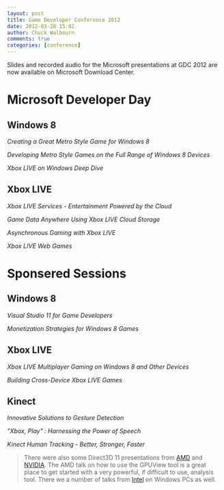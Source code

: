 ```yaml
---
layout: post
title: Game Developer Conference 2012
date: 2012-03-28 15:02
author: Chuck Walbourn
comments: true
categories: [conference]
---
```

Slides and recorded audio for the Microsoft presentations at GDC 2012 are now available on Microsoft Download Center.
<!--more-->

<h1>Microsoft Developer Day</h1>

<h2>Windows 8</h2>

<em>Creating a Great Metro Style Game for Windows 8</em>

<em>Developing Metro Style Games on the Full Range of Windows 8 Devices</em>

<em>Xbox LIVE on Windows Deep Dive</em>

<h2>Xbox LIVE</h2>

<em>Xbox LIVE Services - Entertainment Powered by the Cloud</em>

<em>Game Data Anywhere Using Xbox LIVE Cloud Storage</em>

<em>Asynchronous Gaming with Xbox LIVE</em>

<em>Xbox LIVE Web Games</em>

<h1>Sponsered Sessions</h1>

<h2>Windows 8</h2>

<em>Visual Studio 11 for Game Developers</em>

<em>Monetization Strategies for Windows 8 Games</em>

<h2>Xbox LIVE</h2>

<em>Xbox LIVE Multiplayer Gaming on Windows 8 and Other Devices</em>

<em>Building Cross-Device Xbox LIVE Games</em>

<h2>Kinect</h2>

<em>Innovative Solutions to Gesture Detection</em>

<em>"Xbox, Play" : Harnessing the Power of Speech</em>

<em>Kinect Human Tracking - Better, Stronger, Faster</em>

> There were also some Direct3D 11 presentations from <a href="http://developer.amd.com/documentation/presentations/Pages/default.aspx">AMD</a> and <a href="http://developer.nvidia.com/gdc-2012">NVIDIA</a>. The AMD talk on how to use the GPUView tool is a great place to get started with a very powerful, if difficult to use, analysis tool. There we a number of talks from <a href="http://software.intel.com/en-us/articles/gdc-2012-event/">Intel</a> on Windows PCs as well.</p>
